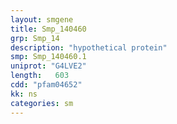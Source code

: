 ```yaml
---
layout: smgene
title: Smp_140460
grp: Smp_14
description: "hypothetical protein"
smp: Smp_140460.1
uniprot: "G4LVE2"
length:   603
cdd: "pfam04652"
kk: ns
categories: sm
---
```


